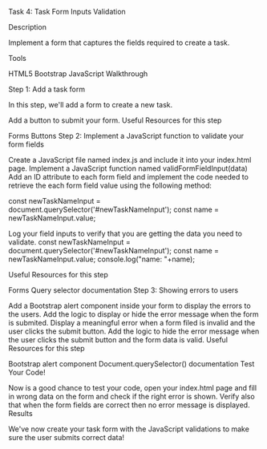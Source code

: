 Task 4: Task Form Inputs Validation

Description

Implement a form that captures the fields required to create a task.

Tools

HTML5
Bootstrap
JavaScript
Walkthrough

Step 1: Add a task form

In this step, we'll add a form to create a new task.

Add a button to submit your form.
Useful Resources for this step

Forms
Buttons
Step 2: Implement a JavaScript function to validate your form fields

Create a JavaScript file named index.js and include it into your index.html page.
Implement a JavaScript function named validFormFieldInput(data)
Add an ID attribute to each form field and implement the code needed to retrieve the each form field value using the following method:

 const newTaskNameInput = document.querySelector('#newTaskNameInput');
 const name = newTaskNameInput.value;

Log your field inputs to verify that you are getting the data you need to validate.
 const newTaskNameInput = document.querySelector('#newTaskNameInput');
 const name = newTaskNameInput.value;
 console.log("name:  "+name);


Useful Resources for this step

Forms
Query selector documentation
Step 3: Showing errors to users

Add a Bootstrap alert component inside your form to display the errors to the users.
Add the logic to display or hide the error message when the form is submited.
Display a meaningful error when a form filed is invalid and the user clicks the submit button.
Add the logic to hide the error message when the user clicks the submit button and the form data is valid.
Useful Resources for this step

Bootstrap alert component
Document.querySelector() documentation
Test Your Code!

Now is a good chance to test your code, open your index.html page and fill in wrong data on the form and check if the right error is shown. Verify also that when the form fields are correct then no error message is displayed.
Results

We've now create your task form with the JavaScript validations to make sure the user submits correct data!